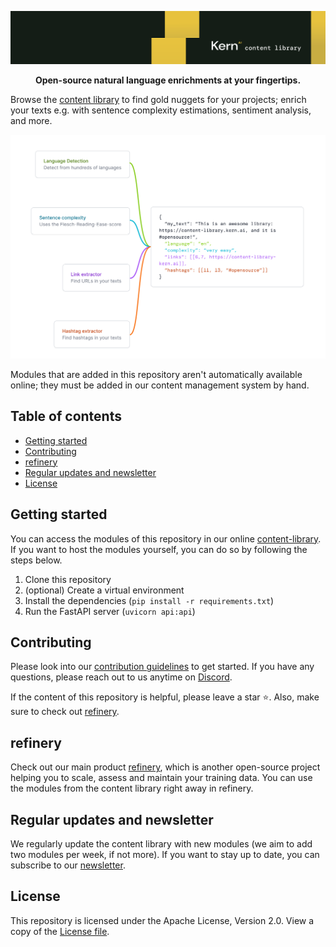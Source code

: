 ![](identifier.svg)

<p align="center">
    <b>Open-source natural language enrichments at your fingertips.</b>
</p>

Browse the [content library](https://content-library.kern.ai) to find gold nuggets for your projects; enrich your texts e.g. with sentence complexity estimations, sentiment analysis, and more.

![](hero.svg)

Modules that are added in this repository aren't automatically available online; they must be added in our content management system by hand.

## Table of contents
- [Getting started](#getting-started)
- [Contributing](#contributing)
- [refinery](#refinery)
- [Regular updates and newsletter](#regular-updates-and-newsletter)
- [License](#license)

## Getting started
You can access the modules of this repository in our online [content-library](https://content-library.kern.ai). If you want to host the modules yourself, you can do so by following the steps below.

1. Clone this repository
2. (optional) Create a virtual environment
3. Install the dependencies (`pip install -r requirements.txt`)
4. Run the FastAPI server (`uvicorn api:api`)

## Contributing
Please look into our [contribution guidelines](CONTRIBUTING.md) to get started. If you have any questions, please reach out to us anytime on [Discord](https://discord.gg/qf4rGCEphW).

If the content of this repository is helpful, please leave a star ⭐️. Also, make sure to check out [refinery](#refinery).

## refinery
Check out our main product [refinery](https://github.com/code-kern-ai/refinery), which is another open-source project helping you to scale, assess and maintain your training data. You can use the modules from the content library right away in refinery.

## Regular updates and newsletter
We regularly update the content library with new modules (we aim to add two modules per week, if not more). If you want to stay up to date, you can subscribe to our [newsletter](https://www.kern.ai/#email-address).

## License
This repository is licensed under the Apache License, Version 2.0. View a copy of the [License file](LICENSE).
